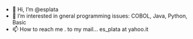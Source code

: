 - 👋 Hi, I’m @esplata
- 👀 I’m interested in gneral programming issues: COBOL, Java, Python, Basic
- 📫 How to reach me . to my mail... es_plata at yahoo.it

<!---
esplata/esplata is a ✨ special ✨ repository because its `README.md` (this file) appears on your GitHub profile.
You can click the Preview link to take a look at your changes.
--->
